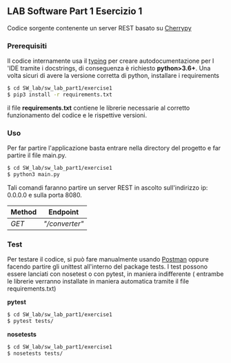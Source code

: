 ## LAB Software Part 1 Esercizio 1

Codice sorgente contenente un server REST basato su [Cherrypy](https://cherrypy.org/)

### Prerequisiti

Il codice internamente usa il [typing](https://docs.python.org/3/library/typing.html) per creare autodocumentazione per l
'IDE tramite i docstrings, di conseguenza è richiesto **python>3.6+**. Una
volta sicuri di avere la versione corretta di python, installare i
requirements

```bash
$ cd SW_lab/sw_lab_part1/exercise1
$ pip3 install -r requirements.txt
```

il file **requirements.txt** contiene le librerie necessarie al corretto
funzionamento del codice e le rispettive versioni.

### Uso

Per far partire l'applicazione basta entrare nella directory del progetto
e far partire  il file main.py.

```bash
$ cd SW_lab/sw_lab_part1/exercise1
$ python3 main.py
```

Tali comandi faranno partire un server REST in ascolto sull'indirizzo ip: 0.0.0.0
e sulla porta 8080.

| Method | Endpoint                   |
| -------|:--------------------------:|
| *GET*  | *"/converter"* |



### Test

Per testare il codice, si può fare manualmente usando [Postman](https://www.postman.com/)
oppure facendo partire gli unittest all'interno del package tests.
I test possono essere lanciati con nosetest o con pytest, in maniera indifferente
( entrambe le librerie verranno installate in maniera automatica tramite il file requirements.txt)

**pytest**
```bash
$ cd SW_lab/sw_lab_part1/exercise1
$ pytest tests/
```

**nosetests**
```bash
$ cd SW_lab/sw_lab_part1/exercise1
$ nosetests tests/
```
